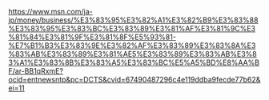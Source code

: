 <a href="https://example.com" target="_blank">https://www.msn.com/ja-jp/money/business/%E3%83%95%E3%82%A1%E3%82%B9%E3%83%88%E3%83%95%E3%83%BC%E3%83%89%E3%81%AF%E3%81%9C%E3%81%84%E3%81%9F%E3%81%8F%E5%93%81-%E7%B1%B3%E3%83%9E%E3%82%AF%E3%83%89%E3%83%8A%E3%83%AB%E3%83%89%E3%81%AE5%E3%83%89%E3%83%AB%E3%83%A1%E3%83%8B%E3%83%A5%E3%83%BC%E5%A5%BD%E8%AA%BF/ar-BB1qRxmE?ocid=entnewsntp&pc=DCTS&cvid=67490487296c4e119ddba9fecde77b62&ei=11</a>

